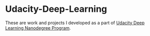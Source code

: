# Udacity-Deep-Learning
These are work and projects I developed as a part of [Udacity Deep Learning Nanodegree Program](https://www.udacity.com/course/deep-learning-nanodegree-foundation--nd101).
